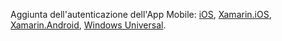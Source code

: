 Aggiunta dell'autenticazione dell'App Mobile: [iOS][ios-get-started-users], [Xamarin.iOS][xamarin-ios-get-started-users], [Xamarin.Android][xamarin-android-get-started-users], [Windows Universal][windows-get-started-users].


[windows-get-started-users]: ../article/app-service-mobile/app-service-mobile-windows-store-dotnet-get-started-users.md
[xamarin-ios-get-started-users]: ../article/app-service-mobile/app-service-mobile-xamarin-ios-get-started-users.md
[xamarin-android-get-started-users]: ../article/app-service-mobile/app-service-mobile-xamarin-android-get-started-users.md
[ios-get-started-users]: ../article/app-service-mobile/app-service-mobile-ios-get-started-users.md

<!---HONumber=Nov15_HO1-->